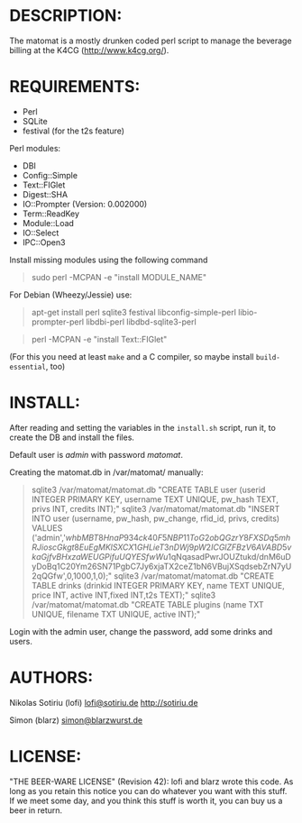 DESCRIPTION:
============

The matomat is a mostly drunken coded perl script to manage the beverage billing
at the K4CG (http://www.k4cg.org/).



REQUIREMENTS:
=============

- Perl 
- SQLite
- festival (for the t2s feature)

Perl modules:
- DBI
- Config::Simple
- Text::FIGlet
- Digest::SHA
- IO::Prompter (Version: 0.002000)
- Term::ReadKey
- Module::Load
- IO::Select
- IPC::Open3

Install missing modules using the following command

> sudo perl -MCPAN -e "install MODULE_NAME"

For Debian (Wheezy/Jessie) use:
> apt-get install perl sqlite3 festival libconfig-simple-perl libio-prompter-perl libdbi-perl libdbd-sqlite3-perl

> perl -MCPAN -e "install Text::FIGlet"

(For this you need at least `make` and a C compiler, so maybe install `build-essential`, too)

INSTALL:
========

After reading and setting the variables in the `install.sh` script, run it, to create the DB and install the files.

Default user is *admin* with password *matomat*.

Creating the matomat.db in /var/matomat/ manually:

> sqlite3 /var/matomat/matomat.db "CREATE TABLE user (userid INTEGER PRIMARY KEY, username TEXT UNIQUE, pw_hash TEXT, privs INT, credits INT);"
> sqlite3 /var/matomat/matomat.db "INSERT INTO user  (username, pw_hash, pw_change, rfid_id, privs, credits) VALUES ('admin','$whbMBT8HnaP934ck40F5NBP11ToG2obQGzrY8FXSDq5mhRJioscGkgt8EuEgMKlSXCX1GHLieT3nDWj9pW2ICGlZFBzV6AVABD5vkaGjfvBHxzaWEUGPifuUQYESfwWu1$qNqasadPwrJOUZtukd/dnM6uDyDoBq1C20Ym26SN71PgbC7Jy6xjaTX2ceZ1bN6VBujXSqdsebZrN7yU2qQGfw',0,1000,1,0);"
> sqlite3 /var/matomat/matomat.db "CREATE TABLE drinks (drinkid INTEGER PRIMARY KEY, name TEXT UNIQUE, price INT, active INT,fixed INT,t2s TEXT);"
> sqlite3 /var/matomat/matomat.db "CREATE TABLE plugins (name TXT UNIQUE, filename TXT UNIQUE, active INT);"

Login with the admin user, change the password, add some drinks and users.

AUTHORS:
========

Nikolas Sotiriu (lofi)
lofi@sotiriu.de
http://sotiriu.de

Simon (blarz)
simon@blarzwurst.de


LICENSE:
========

"THE BEER-WARE LICENSE" (Revision 42):
lofi and blarz wrote this code. As long as you retain this notice you
can do whatever you want with this stuff. If we meet some day, and you think
this stuff is worth it, you can buy us a beer in return. 


